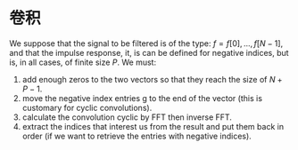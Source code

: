 # 卷积
We suppose that the signal to be filtered is of the type: $f = {f [0], . . . , f [N − 1]}$, and that the impulse response, it, is can be defined for negative indices, but is, in all cases, of finite size $P$. We must:
    
1. add enough zeros to the two vectors so that they reach the size of $N + P − 1$.
2. move the negative index entries g to the end of the vector (this is customary for cyclic convolutions). 
3. calculate the convolution cyclic by FFT then inverse FFT.
4. extract the indices that interest us from the result and put them back in order (if we want to retrieve the entries with negative indices).
